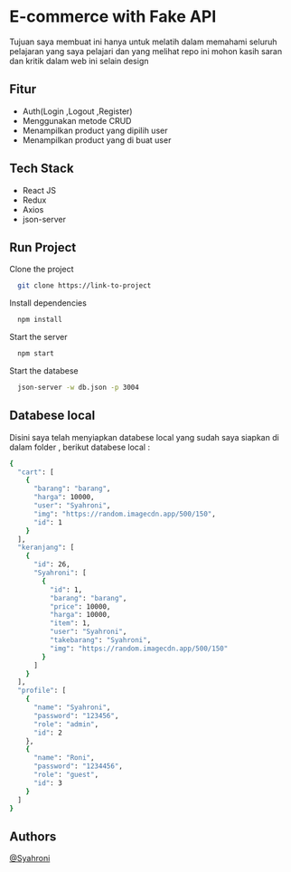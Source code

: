 # E-commerce with Fake API

Tujuan saya membuat ini hanya untuk melatih dalam memahami seluruh pelajaran yang saya pelajari dan yang melihat repo ini mohon kasih saran dan kritik dalam web ini selain design

## Fitur

- Auth(Login ,Logout ,Register)
- Menggunakan metode CRUD
- Menampilkan product yang dipilih user
- Menampilkan product yang di buat user

## Tech Stack

- React JS
- Redux
- Axios
- json-server

## Run Project

Clone the project

```bash
  git clone https://link-to-project
```

Install dependencies

```bash
  npm install
```

Start the server

```bash
  npm start
```

Start the databese

```bash
  json-server -w db.json -p 3004
```

## Databese local

Disini saya telah menyiapkan databese local yang sudah saya siapkan di dalam folder , berikut databese local :

```bash
{
  "cart": [
    {
      "barang": "barang",
      "harga": 10000,
      "user": "Syahroni",
      "img": "https://random.imagecdn.app/500/150",
      "id": 1
    }
  ],
  "keranjang": [
    {
      "id": 26,
      "Syahroni": [
        {
          "id": 1,
          "barang": "barang",
          "price": 10000,
          "harga": 10000,
          "item": 1,
          "user": "Syahroni",
          "takebarang": "Syahroni",
          "img": "https://random.imagecdn.app/500/150"
        }
      ]
    }
  ],
  "profile": [
    {
      "name": "Syahroni",
      "password": "123456",
      "role": "admin",
      "id": 2
    },
    {
      "name": "Roni",
      "password": "1234456",
      "role": "guest",
      "id": 3
    }
  ]
}
```

## Authors

[@Syahroni](https://github.com/BangOns)
